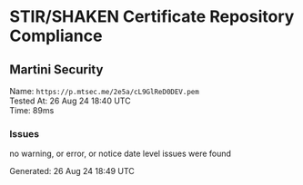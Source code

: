# STIR/SHAKEN Certificate Repository Compliance

## Martini Security

Name: `https://p.mtsec.me/2e5a/cL9GlReD0DEV.pem`\
Tested At: 26 Aug 24 18:40 UTC\
Time: 89ms

### Issues

no warning, or error, or notice date level issues were found

Generated: 26 Aug 24 18:49 UTC